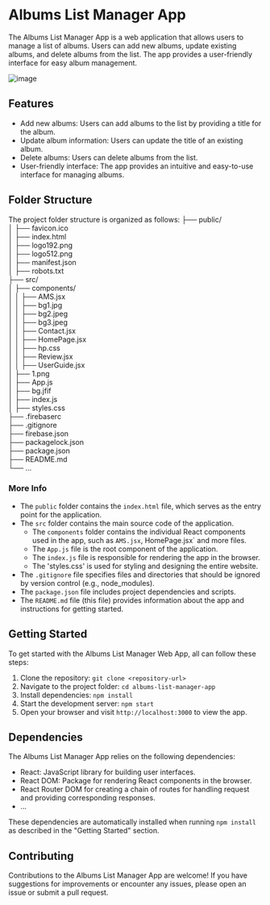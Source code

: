 # Albums List Manager App

The Albums List Manager App is a web application that allows users to manage a list of albums. Users can add new albums, update existing albums, and delete albums from the list. The app provides a user-friendly interface for easy album management.

![image](https://github.com/DataWorker2001/ams.github.com/assets/123379937/5ad58832-fd60-4aea-871f-ad48072eaf27)


## Features

- Add new albums: Users can add albums to the list by providing a title for the album.
- Update album information: Users can update the title of an existing album.
- Delete albums: Users can delete albums from the list.
- User-friendly interface: The app provides an intuitive and easy-to-use interface for managing albums.

## Folder Structure

The project folder structure is organized as follows:
├── public/
<br />
│ ├── favicon.ico
<br />
│ ├── index.html
<br />
│ ├── logo192.png
<br />
│ ├── logo512.png
<br />
│ ├── manifest.json
<br />
│ ├── robots.txt
<br />
├── src/
<br />
│ ├── components/
<br />
│ │ ├── AMS.jsx
<br />
│ │ ├── bg1.jpg
<br />
│ │ ├── bg2.jpeg
<br />
│ │ ├── bg3.jpeg
<br />
│ │ ├── Contact.jsx
<br />
│ │ ├── HomePage.jsx
<br />
│ │ ├── hp.css
<br />
│ │ ├── Review.jsx
<br />
│ │ ├── UserGuide.jsx
<br />
│ ├── 1.png
<br />
│ ├── App.js
<br />
│ ├── bg.jfif
<br />
│ ├── index.js
<br />
│ ├── styles.css
<br />
├── .firebaserc
<br />
├── .gitignore
<br />
├── firebase.json
<br />
├── packagelock.json
<br />
├── package.json
<br />
├── README.md
<br />
└── ...

### More Info 
- The `public` folder contains the `index.html` file, which serves as the entry point for the application.
- The `src` folder contains the main source code of the application.
  - The `components` folder contains the individual React components used in the app, such as `AMS.jsx`, HomePage.jsx` and more files.
  - The `App.js` file is the root component of the application.
  - The `index.js` file is responsible for rendering the app in the browser.
  - The 'styles.css' is used for styling and designing the entire website.
- The `.gitignore` file specifies files and directories that should be ignored by version control (e.g., node_modules).
- The `package.json` file includes project dependencies and scripts.
- The `README.md` file (this file) provides information about the app and instructions for getting started.

## Getting Started

To get started with the Albums List Manager Web App, all can follow these steps:

1. Clone the repository: `git clone <repository-url>`
2. Navigate to the project folder: `cd albums-list-manager-app`
3. Install dependencies: `npm install`
4. Start the development server: `npm start`
5. Open your browser and visit `http://localhost:3000` to view the app.

## Dependencies

The Albums List Manager App relies on the following dependencies:

- React: JavaScript library for building user interfaces.
- React DOM: Package for rendering React components in the browser.
- React Router DOM for creating a chain of routes for handling request and providing corresponding responses.
- ...

These dependencies are automatically installed when running `npm install` as described in the "Getting Started" section.

## Contributing

Contributions to the Albums List Manager App are welcome! If you have suggestions for improvements or encounter any issues, please open an issue or submit a pull request.
